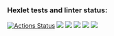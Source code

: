 ### Hexlet tests and linter status:
[![Actions Status](https://github.com/bezmozgov/frontend-project-44/workflows/hexlet-check/badge.svg)](https://github.com/bezmozgov/frontend-project-44/actions)
<a href="https://codeclimate.com/github/bezmozgov/frontend-project-44/maintainability"><img src="https://api.codeclimate.com/v1/badges/2cf0e08ca941af7e97af/maintainability" /></a>
<a href="https://asciinema.org/a/Wjr34lFS3xLDTR42aDNbyDQYp" target="_blank"><img src="https://asciinema.org/a/Wjr34lFS3xLDTR42aDNbyDQYp.svg" /></a>
<a href="https://asciinema.org/a/PKi7bgxB73WasdRXyvypyiFiq" target="_blank"><img src="https://asciinema.org/a/PKi7bgxB73WasdRXyvypyiFiq.svg" /></a>
<a href="https://asciinema.org/a/N90R2Ah9ULSgGO4RBCYWKPh5Q" target="_blank"><img src="https://asciinema.org/a/N90R2Ah9ULSgGO4RBCYWKPh5Q.svg" /></a>
<a href="https://asciinema.org/a/giK4bw7FVRlLf25DwU48e5R27" target="_blank"><img src="https://asciinema.org/a/giK4bw7FVRlLf25DwU48e5R27.svg" /></a>
